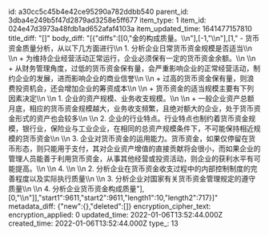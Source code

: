 id: a30cc5c45b4e42ce95290a782ddbb540
parent_id: 3dba4e249b5f47d2879ad3258e5ff677
item_type: 1
item_id: 024e47d3973a48fdb1ad652afaf4103a
item_updated_time: 1641477157810
title_diff: "[]"
body_diff: "[{\"diffs\":[[0,\"金的构成质量。\\\n\"],[-1,\"\\\n\"],[1,\"  - 货币资金质量分析，从以下几方面进行\\\n    1. 分析企业日常货币资金规模是否适当\\\n       \\\n       + 为维持企业经营活动正常运行，企业必须保有一定的货币资金余额。\\\n       \\\n       + 从财务管理角度，过低的货币资金保有量，会严重影响企业的正常经营活动，制约企业的发展，进而影响企业的商业信誉\\\n       \\\n       + 过高的货币资金保有量，则浪费投资机会，还会增加企业的筹资成本\\\n       \\\n       + 货币资金的适当规模主要有下列因素决定\\\n         \\\n         1. 企业的资产规模、业务收支规模。\\\n            \\\n            + 一般企业资产总额月底，相应的货币资金规模越大，业务收支频繁，且绝对额大的企业，处于货币资金形式的资产也会较多\\\n         \\\n         2. 企业的行业特点。行业特点也制约着货币资金规模，银行业，保险业与工业企业，在相同的总资产规模条件下，不可能保持相近规模的货币资金\\\n         \\\n         3. 企业对货币资金的运用能力。货币资金，如果仅停留在货币形态，则只能用于支付，其对企业资产增值的直接贡献将会很小，而如果企业的管理人员能善于利用货币资金，从事其他经营或投资活动，则企业的获利水平有可能提高。\\\n         \\\n         4. \\\n    \\\n    2. 分析企业在货币资金收支过程中的内部控制制度的完善程度以及实际执行质量\\\n    \\\n    3. 分析企业对国家有关货币资金管理规定的遵守质量\\\n    \\\n    4. 分析企业货币资金构成质量\"],[0,\"\\\n\"]],\"start1\":9611,\"start2\":9611,\"length1\":10,\"length2\":717}]"
metadata_diff: {"new":{},"deleted":[]}
encryption_cipher_text: 
encryption_applied: 0
updated_time: 2022-01-06T13:52:44.000Z
created_time: 2022-01-06T13:52:44.000Z
type_: 13